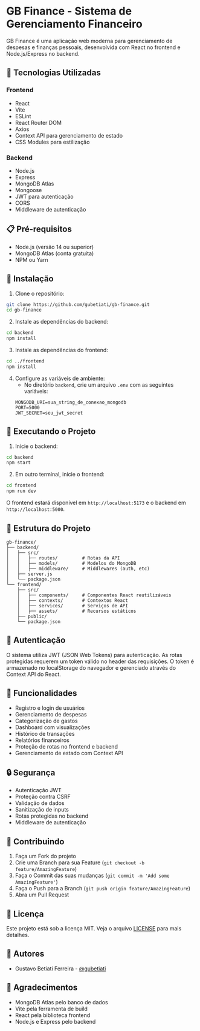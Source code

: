 # GB Finance - Sistema de Gerenciamento Financeiro

GB Finance é uma aplicação web moderna para gerenciamento de despesas e finanças pessoais, desenvolvida com React no frontend e Node.js/Express no backend.

## 🚀 Tecnologias Utilizadas

### Frontend
- React
- Vite
- ESLint
- React Router DOM
- Axios
- Context API para gerenciamento de estado
- CSS Modules para estilização

### Backend
- Node.js
- Express
- MongoDB Atlas
- Mongoose
- JWT para autenticação
- CORS
- Middleware de autenticação

## 📋 Pré-requisitos

- Node.js (versão 14 ou superior)
- MongoDB Atlas (conta gratuita)
- NPM ou Yarn

## 🔧 Instalação

1. Clone o repositório:
```bash
git clone https://github.com/gubetiati/gb-finance.git
cd gb-finance
```

2. Instale as dependências do backend:
```bash
cd backend
npm install
```

3. Instale as dependências do frontend:
```bash
cd ../frontend
npm install
```

4. Configure as variáveis de ambiente:
   - No diretório `backend`, crie um arquivo `.env` com as seguintes variáveis:
   ```
   MONGODB_URI=sua_string_de_conexao_mongodb
   PORT=5000
   JWT_SECRET=seu_jwt_secret
   ```

## 🚀 Executando o Projeto

1. Inicie o backend:
```bash
cd backend
npm start
```

2. Em outro terminal, inicie o frontend:
```bash
cd frontend
npm run dev
```

O frontend estará disponível em `http://localhost:5173` e o backend em `http://localhost:5000`.

## 📁 Estrutura do Projeto

```
gb-finance/
├── backend/
│   ├── src/
│   │   ├── routes/         # Rotas da API
│   │   ├── models/         # Modelos do MongoDB
│   │   ├── middleware/     # Middlewares (auth, etc)
│   ├── server.js
│   └── package.json
└── frontend/
    ├── src/
    │   ├── components/     # Componentes React reutilizáveis
    │   ├── contexts/       # Contextos React
    │   ├── services/       # Serviços de API
    │   ├── assets/         # Recursos estáticos
    ├── public/
    └── package.json
```

## 🔐 Autenticação

O sistema utiliza JWT (JSON Web Tokens) para autenticação. As rotas protegidas requerem um token válido no header das requisições. O token é armazenado no localStorage do navegador e gerenciado através do Context API do React.

## 📝 Funcionalidades

- Registro e login de usuários
- Gerenciamento de despesas
- Categorização de gastos
- Dashboard com visualizações
- Histórico de transações
- Relatórios financeiros
- Proteção de rotas no frontend e backend
- Gerenciamento de estado com Context API

## 🔒 Segurança

- Autenticação JWT
- Proteção contra CSRF
- Validação de dados
- Sanitização de inputs
- Rotas protegidas no backend
- Middleware de autenticação

## 🤝 Contribuindo

1. Faça um Fork do projeto
2. Crie uma Branch para sua Feature (`git checkout -b feature/AmazingFeature`)
3. Faça o Commit das suas mudanças (`git commit -m 'Add some AmazingFeature'`)
4. Faça o Push para a Branch (`git push origin feature/AmazingFeature`)
5. Abra um Pull Request

## 📄 Licença

Este projeto está sob a licença MIT. Veja o arquivo [LICENSE](LICENSE) para mais detalhes.

## 👥 Autores

- Gustavo Betiati Ferreira - [@gubetiati](https://github.com/gubetiati)

## 🙏 Agradecimentos

- MongoDB Atlas pelo banco de dados
- Vite pela ferramenta de build
- React pela biblioteca frontend
- Node.js e Express pelo backend
